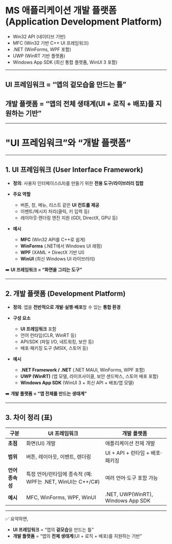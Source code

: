 
# MS 애플리케이션 개발 플랫폼(Application Development Platform)

* Win32 API (네이티브 기반)
* MFC (Win32 기반 C++ UI 프레임워크)
* .NET (WinForms, WPF 포함)
* UWP (WinRT 기반 플랫폼)
* Windows App SDK (최신 통합 플랫폼, WinUI 3 포함)
---
## UI 프레임워크 = “앱의 겉모습을 만드는 틀”
## 개발 플랫폼 = “앱의 전체 생태계(UI + 로직 + 배포)를 지원하는 기반”
---

# "UI 프레임워크”와 “개발 플랫폼”

---

## 1. **UI 프레임워크 (User Interface Framework)**

* **정의**: 사용자 인터페이스(UI)를 만들기 위한 **전용 도구/라이브러리 집합**
* **주요 역할**

  * 버튼, 창, 메뉴, 리스트 같은 **UI 컨트롤 제공**
  * 이벤트/메시지 처리(클릭, 키 입력 등)
  * 레이아웃·렌더링 엔진 지원 (GDI, DirectX, GPU 등)
* **예시**

  * **MFC** (Win32 API를 C++로 쉽게)
  * **WinForms** (.NET에서 Windows UI 래핑)
  * **WPF** (XAML + DirectX 기반 UI)
  * **WinUI** (최신 Windows UI 라이브러리)

➡️ **UI 프레임워크 = “화면을 그리는 도구”**

---

## 2. **개발 플랫폼 (Development Platform)**

* **정의**: 앱을 **전반적으로 개발·실행·배포**할 수 있는 **통합 환경**
* **구성 요소**

  * **UI 프레임워크** 포함
  * 언어 런타임(CLR, WinRT 등)
  * API/SDK (파일 I/O, 네트워킹, 보안 등)
  * 배포·패키징 도구 (MSIX, 스토어 등)
* **예시**

  * **.NET Framework / .NET** (.NET MAUI, WinForms, WPF 포함)
  * **UWP (WinRT)** (앱 모델, 라이프사이클, 보안 샌드박스, 스토어 배포 포함)
  * **Windows App SDK** (WinUI 3 + 최신 API + 배포/앱 모델)

➡️ **개발 플랫폼 = “앱 전체를 만드는 생태계”**

---

## 3. **차이 정리 (표)**

| 구분         | UI 프레임워크                                     | 개발 플랫폼                            |
| ---------- | -------------------------------------------- | --------------------------------- |
| **초점**     | 화면(UI) 개발                                    | 애플리케이션 전체 개발                      |
| **범위**     | 버튼, 레이아웃, 이벤트, 렌더링                           | UI + API + 런타임 + 배포·패키징           |
| **언어 종속성** | 특정 언어/런타임에 종속적 (예: WPF는 .NET, WinUI는 C++/C#) | 여러 언어·도구 포함 가능                    |
| **예시**     | MFC, WinForms, WPF, WinUI                    | .NET, UWP(WinRT), Windows App SDK |

---

✅ 요약하면,

* **UI 프레임워크** = “앱의 **겉모습**을 만드는 틀”
* **개발 플랫폼** = “앱의 **전체 생태계**(UI + 로직 + 배포)를 지원하는 기반”
